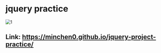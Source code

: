 # jquery practice

![1](https://user-images.githubusercontent.com/26477417/35711854-466271cc-0813-11e8-9f8d-2ceb3ac06e7c.PNG)

## Link: https://minchen0.github.io/jquery-project-practice/
